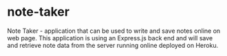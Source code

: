 # note-taker
Note Taker - application that can be used to write and save notes online on web page. This application is using an Express.js back end and will save and retrieve note data from  the server running online deployed on Heroku.
